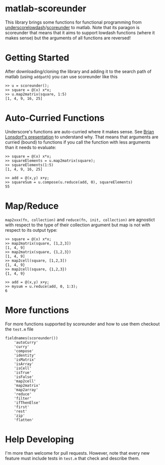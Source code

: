 matlab-scoreunder
=================

This library brings some functions for functional programming from [underscore](http://underscorejs.org/)[lowdash](http://lodash.com/)/[scoreunder](https://github.com/loop-recur/scoreunder) to matlab.
Note that its paragon is scoreunder that means that it aims to support lowdash functions (where it makes sense) but the arguments of all functions are reversed!

Getting Started
===============
After downloading/cloning the library and adding it to the search path of matlab (using `addpath`) you can use scoreunder like this

    >> u = scoreunder();
    >> square = @(x) x*x;
    >> u.map2matrix(square, 1:5)
    [1, 4, 9, 16, 25]


Auto-Curried Functions
======================
Underscore's functions are auto-curried where it makes sense. See [Brian Lonsdorf's presentation](https://www.youtube.com/watch?v=m3svKOdZijA) to understand why.
That means that arguments are curried (bound) to functions if you call the function with less arguments than it needs to evaluate:

    >> square = @(x) x*x;
    >> squareElements = u.map2matrix(square);
    >> squareElements(1:5)
    [1, 4, 9, 16, 25]
    
    >> add = @(x,y) x+y;
    >> squareSum = u.compose(u.reduce(add, 0), squareElements)
    55

Map/Reduce
==========
`map2xxx(fn, collection)` and `reduce(fn, init, collection)` are agnostict with respect to the type of their collection argument but map is not with respect to its output type:

    >> square = @(x) x*x;
    >> map2matrix(square, [1,2,3])
    [1, 4, 9]
    >> map2matrix(square, {1,2,3})
    [1, 4, 9]
    >> map2cell(square, [1,2,3])
    {1, 4, 9}
    >> map2cell(square, {1,2,3})
    {1, 4, 9}
    
    >> add = @(x,y) x+y;
    >> mysum = u.reduce(add, 0, 1:3);
    6

More functions
==============
For more functions supported by scoreunder and how to use them checkout the `test.m` file

    fieldnames(scoreunder())
        'autoCurry'
        'curry'
        'compose'
        'identity'
        'isMatrix'
        'isArray'
        'isCell'
        'isTrue'
        'isFalse'
        'map2cell'
        'map2matrix'
        'map2array'
        'reduce'
        'filter'
        'ifThenElse'
        'first'
        'rest'
        'zip'
        'flatten'

Help Developing
===============
I'm more than welcome for pull requests. However, note that every new feature must include tests in `test.m` that check and describe them.
